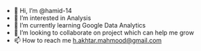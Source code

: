 - 👋 Hi, I’m @hamid-14
- 👀 I’m interested in Analysis
- 🌱 I’m currently learning Google Data Analytics
- 💞️ I’m looking to collaborate on project which can help me grow
- 📫 How to reach me h.akhtar.mahmood@gmail.com

<!---
hamid-14/hamid-14 is a ✨ special ✨ repository because its `README.md` (this file) appears on your GitHub profile.
You can click the Preview link to take a look at your changes.
--->
